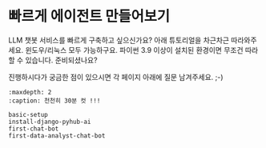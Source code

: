# 빠르게 에이전트 만들어보기

LLM 챗봇 서비스를 빠르게 구축하고 싶으신가요? 아래 튜토리얼을 차근차근 따라와주세요.
윈도우/리눅스 모두 가능하구요. 파이썬 3.9 이상이 설치된 환경이면 무조건 따라할 수 있습니다.
준비되셨나요?

진행하시다가 궁금한 점이 있으시면 각 페이지 아래에 질문 남겨주세요. ;-)

```{toctree}
:maxdepth: 2
:caption: 천천히 30분 컷 !!!

basic-setup
install-django-pyhub-ai
first-chat-bot
first-data-analyst-chat-bot
```
